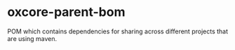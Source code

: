 # oxcore-parent-bom
POM which contains dependencies for sharing across different projects that are using maven.
